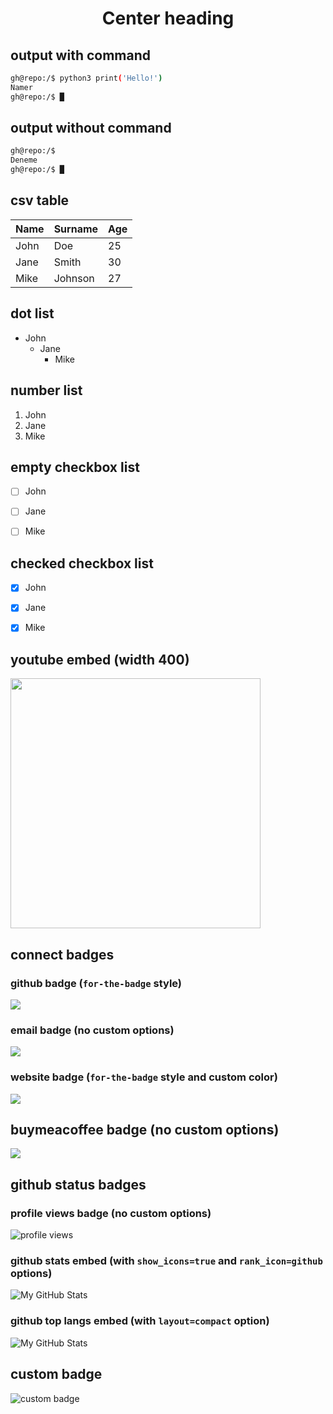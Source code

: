 # <div align="center">Center heading</div>

## output with command
```bash
gh@repo:/$ python3 print('Hello!')
Namer
gh@repo:/$ █
```

## output without command
```bash
gh@repo:/$ 
Deneme
gh@repo:/$ █
```

## csv table
| Name | Surname | Age |
| --- | --- | --- |
| John | Doe | 25 |
| Jane | Smith | 30 |
| Mike | Johnson | 27 |


## dot list
- John
  - Jane
    - Mike


## number list
1) John
2) Jane
3) Mike


## empty checkbox list
- [ ] John
- [ ] Jane
- [ ] Mike


## checked checkbox list
- [X] John
- [X] Jane
- [X] Mike


## youtube embed (width 400)
[<img src="https://img.youtube.com/vi/R2dqWt81lxo/maxresdefault.jpg" width="400" />](https://www.youtube.com/watch?v=R2dqWt81lxo)

## connect badges
### github badge (`for-the-badge` style)

[<img src="https://img.shields.io/badge/Github-%2324292e.svg?&logo=github&style=for-the-badge" />](https://github.com/sanalzio)
### email badge (no custom options)

[<img src="https://img.shields.io/badge/E--Mail-gray.svg?&logo=maildotru&logoColor=white" />](mailto:sanalzio@duck.com)
### website badge (`for-the-badge` style and custom color)

[<img src="https://custom-icon-badges.demolab.com/badge/WebSite-darkred.svg?&logo=globe&style=for-the-badge" />](https://sanalzio.github.io)

## buymeacoffee badge (no custom options)
[<img src="https://img.shields.io/badge/Donate-Buy%20Me%20A%20Coffee-orange.svg?&logo=buymeacoffee&logoColor=yellow" />](https://buymeacoffe.com/sanalzio)

## github status badges
### profile views badge (no custom options)

![profile views](https://komarev.com/ghpvc/?username=sanalzio&)
### github stats embed (with `show_icons=true` and `rank_icon=github` options)

![My GitHub Stats](https://github-readme-stats.vercel.app/api?username=sanalzio&show_icons=true&rank_icon=github)
### github top langs embed (with `layout=compact` option)

![My GitHub Stats](https://github-readme-stats.vercel.app/api/top-langs/?username=sanalzio&layout=compact)

## custom badge
![custom badge](https://img.shields.io/badge/Hello-World!-darkred.svg?&style=for-the-badge)